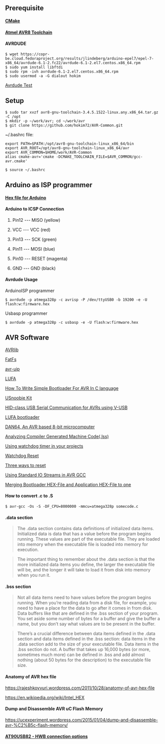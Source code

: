 ## Prerequisite

#### [CMake](http://www.cmake.org)
#### [Atmel AVR8 Toolchain](http://www.atmel.com/forms/software-download.aspx?target=tcm:26-64140)
#### AVRDUDE
```
$ wget https://copr-be.cloud.fedoraproject.org/results/jlindeberg/arduino-epel7/epel-7-x86_64/avrdude-6.1-2.fc22/avrdude-6.1-2.el7.centos.x86_64.rpm
$ sudo yum install libftdi
$ sudo rpm -ivh avrdude-6.1-2.el7.centos.x86_64.rpm
$ sudo usermod -a -G dialout hokim
```

[Avrdude Test](http://techareg.net/AvrProgrammer.html)

## Setup

```
$ sudo tar xvzf avr8-gnu-toolchain-3.4.5.1522-linux.any.x86_64.tar.gz -C /opt
$ mkdir -p ~/work/avr; cd ~/work/avr
$ git clone https://github.com/hokim72/AVR-Common.git
```
~/.bashrc file:
```
export PATH=$PATH:/opt/avr8-gnu-toolchain-linux_x86_64/bin
export AVR_ROOT=/opt/avr8-gnu-toolchain-linux_x86_64/avr
export AVR_COMMON=$HOME/work/AVR-Common
alias cmake-avr='cmake -DCMAKE_TOOLCHAIN_FILE=$AVR_COMMON/gcc-avr.cmake'
```
```
$ source ~/.bashrc
```

## Arduino as ISP programmer
#### [Hex file for Arduino ](ArduinoISP.hex)
#### Arduino to ICSP Connection

1. Pin12 --- MISO (yellow)

2. VCC --- VCC (red)

3. Pin13 --- SCK (green)

4. Pin11 --- MOSI (blue)

5. Pin10 --- RESET (magenta)

6. GND --- GND (black)

#### Avrdude Usage

ArduinoISP programmer
```
$ avrdude -p atmega328p -c avrisp -P /dev/ttyUSB0 -b 19200 -e -U flash:w:firmware.hex
```

Usbasp programmer
```
$ avrdude -p atmega328p -c usbasp -e -U flash:w:firmware.hex
```

## AVR Software

[AVRlib](http://www.procyonengineering.com/embedded/avr/avrlib/)

[FatFs](http://elm-chan.org/fsw/ff/00index_e.html)

[avr-uip](https://code.google.com/p/avr-uip/)

[LUFA](http://www.fourwalledcubicle.com/LUFA.php)

[How To Write Simple Bootloader For AVR In C language](http://www.engineersgarage.com/embedded/avr-microcontroller-projects/How-To-Write-a-Simple-Bootloader-For-AVR-In-C-language)

[USnoobie Kit](http://www.seeedstudio.com/wiki/Usnoobie_Kit)

[HID-class USB Serial Communication for AVRs using V-USB](http://rayshobby.net/hid-class-usb-serial-communication-for-avrs-using-v-usb/)

[LUFA bootloader](http://fourwalledcubicle.com/blog/2013/03/the-new-lufa-bootloader/)

[DAN64, An AVR based 8-bit microcomputer](http://www.usebox.net/jjm/dan64/)

[Analyzing Compiler Generated Machine Code(.lss)](http://msoe.us/taylor/tutorial/ce2810/lssfiles)

[Using watchdog timer in your projects](http://www.embedds.com/using-watchdog-timer-in-your-projects/)

[Watchdog Reset](http://www.avrfreaks.net/forum/watchdog-reset-code-question)

[Three ways to reset](http://www.xappsoftware.com/wordpress/2013/06/24/three-ways-to-reset-an-arduino-board-by-code/)

[Using Standard IO Streams in AVR GCC](http://www.embedds.com/using-standard-io-streams-in-avr-gcc/)

[Merging Bootloader HEX-File and Application HEX-File to one](http://www.avrfreaks.net/forum/merging-bootloader-hex-file-and-application-hex-file-one)

#### How to convert .c to .S

```
$ avr-gcc -Os -S -DF_CPU=8000000 -mmcu=atmega328p somecode.c
```

#### .data section

> The .data section contains data definitions of initialized data items. Initialized data is data that has a value before the program begins running. These values are part of the executable file. They are loaded into memory when the executable file is loaded into memory for execution.

> The important thing to remember about the .data section is that the more initialized data items you define, the larger the executable file will be, and the longer it will take to load it from disk into memory when you run it.

#### .bss section

> Not all data items need to have values before the program begins running. When you’re reading data from a disk file, for example, you need to have a place for the data to go after it comes in from disk. Data buffers like that are defined in the .bss section of your program. You set aside some number of bytes for a buffer and give the buffer a name, but you don’t say what values are to be present in the buffer.

> There’s a crucial difference between data items defined in the .data section and data items defined in the .bss section: data items in the .data section add to the size of your executable file. Data items in the .bss section do not. A buffer that takes up 16,000 bytes (or more, sometimes much more) can be defined in .bss and add almost nothing (about 50 bytes for the description) to the executable file size.

#### Anatomy of AVR hex file

https://rajeshkovvuri.wordpress.com/2011/10/28/anatomy-of-avr-hex-file

https://en.wikipedia.org/wiki/Intel_HEX

#### Dump and Disassemble AVR uC Flash Memory

https://ucexperiment.wordpress.com/2015/01/04/dump-and-disassemble-avr-%C2%B5c-flash-memory/

#### [AT90USB82 - HWB connection options](http://www.avrfreaks.net/forum/at90usb82-hwb-connection-options)
